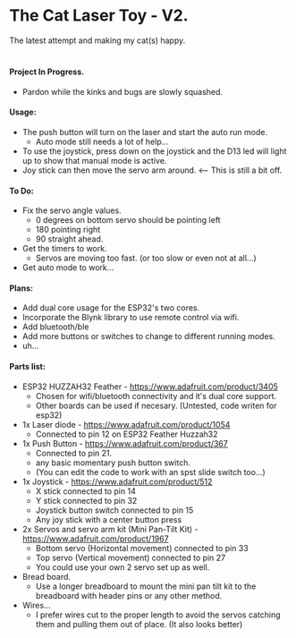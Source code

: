 # The Cat Laser Toy - V2.
The latest attempt and making my cat(s) happy.

#

#### Project In Progress.
- Pardon while the kinks and bugs are slowly squashed.

#### Usage:
- The push button will turn on the laser and start the auto run mode. 
    * Auto mode still needs a lot of help... 
- To use the joystick, press down on the joystick and the D13 led will light up to show that manual mode is active. 
- Joy stick can then move the servo arm around. <-- This is still a bit off. 

#### To Do:
- Fix the servo angle values. 
    * 0 degrees on bottom servo should be pointing left
    * 180 pointing right
    * 90 straight ahead.
- Get the timers to work.
    * Servos are moving too fast. (or too slow or even not at all...)
- Get auto mode to work...

#### Plans:
- Add dual core usage for the ESP32's two cores.
- Incorporate the Blynk library to use remote control via wifi.
- Add bluetooth/ble
- Add more buttons or switches to change to different running modes.
- uh...

#### Parts list:
- ESP32 HUZZAH32 Feather - https://www.adafruit.com/product/3405
    * Chosen for wifi/bluetooth connectivity and it's dual core support.
    * Other boards can be used if necesary. (Untested, code writen for esp32)
- 1x Laser diode - https://www.adafruit.com/product/1054
    * Connected to pin 12 on ESP32 Feather Huzzah32
- 1x Push Button - https://www.adafruit.com/product/367
    * Connected to pin 21.
    * any basic momentary push button switch. 
    * (You can edit the code to work with an spst slide switch too...)
- 1x Joystick - https://www.adafruit.com/product/512
    * X stick connected to pin 14
    * Y stick connected to pin 32
    * Joystick button switch connected to pin 15
    * Any joy stick with a center button press
- 2x Servos and servo arm kit (Mini Pan-Tilt Kit) - https://www.adafruit.com/product/1967
    * Bottom servo (Horizontal movement) connected to pin 33
    * Top servo (Vertical movement) connected to pin 27
    * You could use your own 2 servo set up as well.
- Bread board.
    * Use a longer breadboard to mount the mini pan tilt kit to the breadboard with header pins or any other method.
- Wires...
    * I prefer wires cut to the proper length to avoid the servos catching them and pulling them out of place. (It also looks better)
